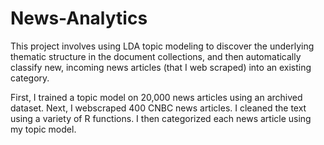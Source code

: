 # News-Analytics

This project involves using LDA topic modeling to discover the underlying thematic structure in the document collections, and then automatically classify new, incoming news articles (that I web scraped) into an existing category.

First, I trained a topic model on 20,000 news articles using an archived dataset.
Next, I webscraped 400 CNBC news articles. I cleaned the text using a variety of R functions.
I then categorized each news article using my topic model. 
